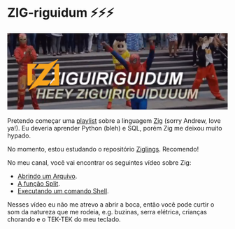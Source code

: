 # ZIG-riguidum ⚡️⚡️⚡️

![](https://github.com/luizpbraga/fortran4duck/blob/main/zigriguidum/zigriguidum.png)

Pretendo começar uma [playlist](https://www.youtube.com/playlist?list=PLMeH-L7tg--DutJTYrSBayTdPOY279bhN) sobre a linguagem [Zig](https://ziglang.org/) (sorry Andrew, love ya!). Eu deveria aprender Python (bleh) e SQL, porém Zig me
deixou muito hypado. 

No momento, estou estudando o repositório [Ziglings](https://github.com/ratfactor/ziglings). Recomendo!

No meu canal, você vai encontrar os seguintes vídeo sobre Zig:

 * [Abrindo um Arquivo](https://www.youtube.com/watch?v=7vThgi3I-PA&list=PLMeH-L7tg--DutJTYrSBayTdPOY279bhN&ab_channel=Fortran4duck).
 * [A função Split](https://www.youtube.com/watch?v=9xMsJYThtv8&list=PLMeH-L7tg--DutJTYrSBayTdPOY279bhN&index=2&ab_channel=Fortran4duck).
 * [Executando um comando Shell](https://www.youtube.com/watch?v=maFUpUtpTYs&list=PLMeH-L7tg--DutJTYrSBayTdPOY279bhN&index=3&ab_channel=Fortran4duck).

Nesses vídeo eu não me atrevo a abrir a boca, então você pode curtir o som da natureza que me rodeia, e.g. buzinas, serra elétrica, crianças chorando e o TEK-TEK do meu teclado.
